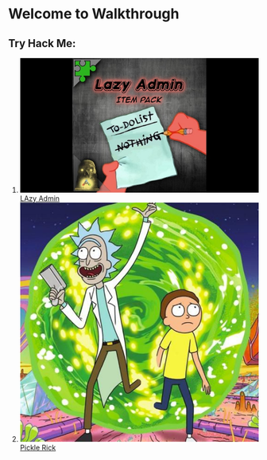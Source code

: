 # Welcome to Walkthrough

## Try Hack Me:
1. ![logo](images/lazyAdmin/logo.jpeg) [LAzy Admin](lazyAdmin.md)
2. ![logo](images/pickleRick/logo.jpeg) [Pickle Rick](/pickleRick.md)
